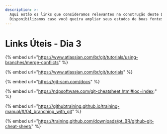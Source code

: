 ```yaml
---
description: >-
  Aqui estão os links que consideramos relevantes na construção deste Dia.
  Disponibilizamos caso você queira ampliar seus estudos de boas fontes :)
---
```


# Links Úteis - Dia 3

{% embed url="https://www.atlassian.com/br/git/tutorials/using-branches/merge-conflicts" %}

{% embed url="https://www.atlassian.com/br/git/tutorials" %}

{% embed url="https://git-scm.com/docs" %}

{% embed url="https://ndpsoftware.com/git-cheatsheet.html#loc=index;" %}

{% embed url="https://githubtraining.github.io/training-manual/#/04_branching_with_git" %}

{% embed url="https://training.github.com/downloads/pt_BR/github-git-cheat-sheet/" %}
